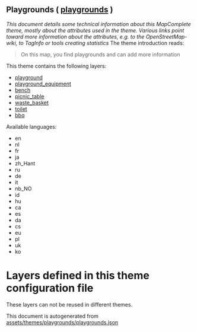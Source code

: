 [//]: # (WARNING: this file is automatically generated. Please find the sources at the bottom and edit those sources)

## Playgrounds ( [playgrounds](https://mapcomplete.org/playgrounds) )
_This document details some technical information about this MapComplete theme, mostly about the attributes used in the theme. Various links point toward more information about the attributes, e.g. to the OpenStreetMap-wiki, to TagInfo or tools creating statistics_
The theme introduction reads:

> On this map, you find playgrounds and can add more information

This theme contains the following layers:

 - [playground](../Layers/playground.md)
 - [playground_equipment](../Layers/playground_equipment.md)
 - [bench](../Layers/bench.md)
 - [picnic_table](../Layers/picnic_table.md)
 - [waste_basket](../Layers/waste_basket.md)
 - [toilet](../Layers/toilet.md)
 - [bbq](../Layers/bbq.md)

Available languages:

 - en
 - nl
 - fr
 - ja
 - zh_Hant
 - ru
 - de
 - it
 - nb_NO
 - id
 - hu
 - ca
 - es
 - da
 - cs
 - eu
 - pl
 - uk
 - ko

# Layers defined in this theme configuration file
These layers can not be reused in different themes.


This document is autogenerated from [assets/themes/playgrounds/playgrounds.json](https://github.com/pietervdvn/MapComplete/blob/develop/assets/themes/playgrounds/playgrounds.json)

